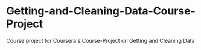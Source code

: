 # Getting-and-Cleaning-Data-Course-Project
Course project for Coursera's Course-Project on Getting and Cleaning Data 
